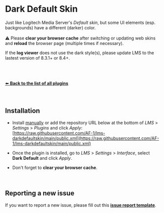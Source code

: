 Dark Default Skin
====

Just like Logitech Media Server's *Default skin*, but some UI elements (esp. backgrounds) have a different (darker) color.<br><br>
⚠️ Please **clear your browser cache** after switching or updating web skins and **reload** the browser page (multiple times if necessary).<br>

If the **log viewer** does not use the dark style(s), please update LMS to the lastest version of 8.3.1+ or 8.4+.

<br><br><br>
[⬅️ **Back to the list of all plugins**](https://github.com/AF-1/)
<br><br><br>


## Installation

- Install [manually](https://github.com/AF-1/sobras/wiki/Manual-installation-of-LMS-plugins) or add the repository URL below at the bottom of *LMS* > *Settings* > *Plugins* and click *Apply*:
[https://raw.githubusercontent.com/AF-1/lms-darkdefaultskin/main/public.xml](https://raw.githubusercontent.com/AF-1/lms-darkdefaultskin/main/public.xml)

- Once the plugin is installed, go to *LMS* > *Settings* > *Interface*, select **Dark Default** and click *Apply*.

- Don't forget to **clear your browser cache**.
<br><br><br>


## Reporting a new issue

If you want to report a new issue, please fill out this [**issue report template**](https://github.com/AF-1/lms-darkdefaultskin/issues/new?template=bug_report.md&title=%5BISSUE%5D+).
<br><br><br>